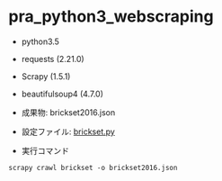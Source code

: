 # pra_python3_webscraping

* python3.5
* requests (2.21.0)
* Scrapy (1.5.1)
* beautifulsoup4 (4.7.0)


* 成果物: brickset2016.json
* 設定ファイル: [brickset.py](https://github.com/reiichii/pra_python3_webscraping/blob/master/lego_scraper/lego_scraper/spiders/brickset.py)
* 実行コマンド
```
scrapy crawl brickset -o brickset2016.json
```